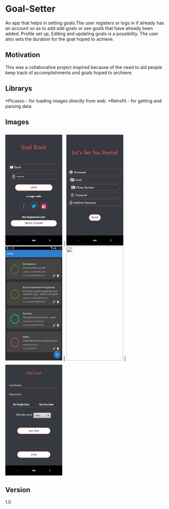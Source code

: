 # Goal-Setter
An app that helps in setting goals.The user registers or logs in if already has an account so as to add add goals or see goals that have already been added. Profile set up, Editing and updating goals is a possibility. The user also sets the duration for the goal hoped to achieve. 

## Motivation
This was a collaborative project inspired because of the need to aid people keep track of accomplishments and goals hoped to archieve.
## Librarys
*Picasso - for loading images directly from web.
*Retrofit - for getting and parsing data

## Images
<img src="/goal_setter_screenshots/goalsetterLogin.jpeg" width="180" height="360" /> | <img src="/goal_setter_screenshots/goalsetterRegistration.jpeg" width="180" height="360" />
<img src="/goal_setter_screenshots/goalsetterItems.jpeg" width="180" height="360" /> | <img src="/goal_setter_screenshots/goalsetterAllGoals.jpeg" width="180" height="360" /> | <img src="/goal_setter_screenshots/goalsetterAddGoal.jpeg" width="180" height="360" />
## Version 
1.0
